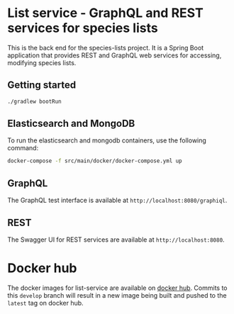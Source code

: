 # List service - GraphQL and REST services for species lists

This is the back end for the species-lists project.
It is a Spring Boot application that provides REST and GraphQL web services for accessing, modifying species lists.

## Getting started

```bash
./gradlew bootRun
```

## Elasticsearch and MongoDB

To run the elasticsearch and mongodb containers, use the following command:

```bash
docker-compose -f src/main/docker/docker-compose.yml up
```

## GraphQL

The GraphQL test interface is available at `http://localhost:8080/graphiql`.

## REST

The Swagger UI for REST services are available at `http://localhost:8080`.


# Docker hub

The docker images for list-service are available on [docker hub](https://hub.docker.com/r/atlasoflivingaustralia/lists-service). 
Commits to this `develop` branch will result in a new image being built and pushed to the `latest` tag on docker hub.


